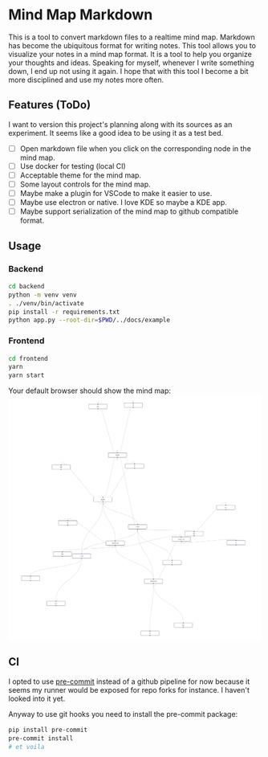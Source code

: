 # Mind Map Markdown

This is a tool to convert markdown files to a realtime mind map. Markdown has become the ubiquitous format for writing notes. This tool allows you to visualize your notes in a mind map format. It is a tool to help you organize your thoughts and ideas. Speaking for myself, whenever I write something down, I end up not using it again. I hope that with this tool I become a bit more disciplined and use my notes more often.

## Features (ToDo)

I want to version this project's planning along with its sources as an experiment. It seems like a good idea to be using it as a test bed.

- [ ] Open markdown file when you click on the corresponding node in the mind map.
- [ ] Use docker for testing (local CI)
- [ ] Acceptable theme for the mind map.
- [ ] Some layout controls for the mind map.
- [ ] Maybe make a plugin for VSCode to make it easier to use.
- [ ] Maybe use electron or native. I love KDE so maybe a KDE app.
- [ ] Maybe support serialization of the mind map to github compatible format.

## Usage

### Backend

```bash
cd backend
python -m venv venv
. ./venv/bin/activate
pip install -r requirements.txt
python app.py --root-dir=$PWD/../docs/example
```

### Frontend

```bash
cd frontend
yarn
yarn start
```

Your default browser should show the mind map:
![img.png](docs/img.png)

## CI

I opted to use [pre-commit](https://pre-commit.com/) instead of a github pipeline for now because it seems my runner would be exposed for repo forks for instance. I haven't looked into it yet.

Anyway to use git hooks you need to install the pre-commit package:

```bash
pip install pre-commit
pre-commit install
# et voila
```

